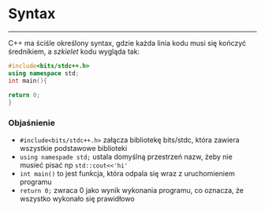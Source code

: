 # Syntax
---
C++ ma ściśle określony syntax, gdzie każda linia kodu musi się kończyć średnikiem, a *szkielet* kodu wygląda tak:
```cpp
#include<bits/stdc++.h>
using namespace std;
int main(){
    
return 0;
}
```
### Objaśnienie

- `#include<bits/stdc++.h>` załącza bibliotekę bits/stdc, która zawiera wszystkie podstawowe biblioteki
- `using namespade std;` ustala domyślną przestrzeń nazw, żeby nie musieć pisać np `std::cout<<'hi'`
- `int main()` to jest funkcja, która odpala się wraz z uruchomieniem programu
- `return 0;` zwraca 0 jako wynik wykonania programu, co oznacza, że wszystko wykonało się prawidłowo